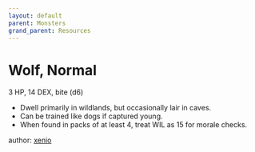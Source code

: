 ```yaml
---
layout: default
parent: Monsters
grand_parent: Resources
---
```


# Wolf, Normal

3 HP, 14 DEX, bite (d6)

- Dwell primarily in wildlands, but occasionally lair in caves.
- Can be trained like dogs if captured young.
- When found in packs of at least 4, treat WIL as 15 for morale checks.

author: [xenio](https://xenioinabottle.blogspot.com)
